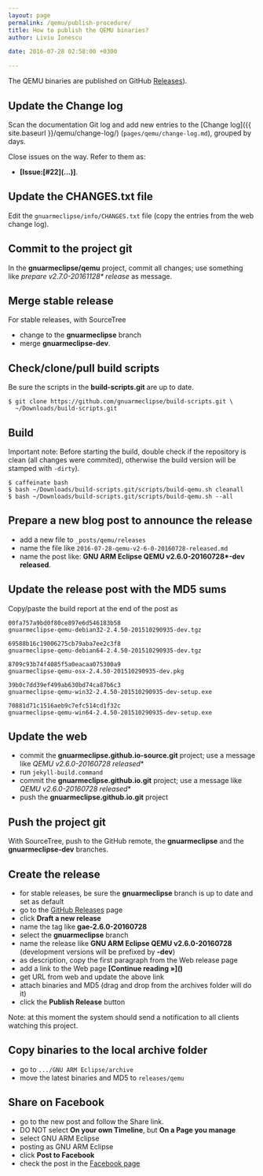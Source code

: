 ```yaml
---
layout: page
permalink: /qemu/publish-procedure/
title: How to publish the QEMU binaries?
author: Liviu Ionescu

date: 2016-07-28 02:58:00 +0300

---
```


The QEMU binaries are published on GitHub  [Releases](https://github.com/gnuarmeclipse/qemu/releases)).

## Update the Change log

Scan the documentation Git log and add new entries to the [Change log]({{ site.baseurl }}/qemu/change-log/) (`pages/qemu/change-log.md`), grouped by days.

Close issues on the way. Refer to them as:

- **[Issue:\[#22\]\(...\)]**.

## Update the CHANGES.txt file

Edit the `gnuarmeclipse/info/CHANGES.txt` file (copy the entries from the web change log).

## Commit to the project git

In the **gnuarmeclipse/qemu** project, commit all changes; use something like _prepare v2.7.0-20161128* release_ as message.

## Merge stable release

For stable releases, with SourceTree

- change to the **gnuarmeclipse** branch
- merge **gnuarmeclipse-dev**.

## Check/clone/pull build scripts

Be sure the scripts in the **build-scripts.git** are up to date.

```
$ git clone https://github.com/gnuarmeclipse/build-scripts.git \
  ~/Downloads/build-scripts.git
```

## Build

Important note: Before starting the build, double check if the repository is clean (all changes were commited), otherwise the build version will be stamped with `-dirty`).

```
$ caffeinate bash
$ bash ~/Downloads/build-scripts.git/scripts/build-qemu.sh cleanall
$ bash ~/Downloads/build-scripts.git/scripts/build-qemu.sh --all
```

## Prepare a new blog post to announce the release

- add a new file to `_posts/qemu/releases`
- name the file like `2016-07-28-qemu-v2-6-0-20160728-released.md`
- name the post like: **GNU ARM Eclipse QEMU v2.6.0-20160728\*-dev released**.

## Update the release post with the MD5 sums

Copy/paste the build report at the end of the post as

```
00fa757a9bd0f80ce897e6d546183b58  
gnuarmeclipse-qemu-debian32-2.4.50-201510290935-dev.tgz

69588b16c19006275cb79aba7ee2c3f8  
gnuarmeclipse-qemu-debian64-2.4.50-201510290935-dev.tgz

8709c93b74f4085f5a0eacaa075300a9
gnuarmeclipse-qemu-osx-2.4.50-201510290935-dev.pkg

39b0c7dd39ef499ab630bd74ca87b6c3  
gnuarmeclipse-qemu-win32-2.4.50-201510290935-dev-setup.exe

70881d71c1516aeb9c7efc514cd1f32c  
gnuarmeclipse-qemu-win64-2.4.50-201510290935-dev-setup.exe
```

## Update the web

- commit the **gnuarmeclipse.github.io-source.git** project; use a message like **QEMU v2.6.0-20160728* released**
- run `jekyll-build.command`
- commit the **gnuarmeclipse.github.io.git** project; use a message like **QEMU v2.6.0-20160728* released**
- push the **gnuarmeclipse.github.io.git** project

## Push the project git

With SourceTree, push to the GitHub remote, the **gnuarmeclipse** and the **gnuarmeclipse-dev** branches.

## Create the release

- for stable releases, be sure the **gnuarmeclipse** branch is up to date and set as default
- go to the [GitHub Releases](https://github.com/gnuarmeclipse/qemu/releases) page
- click **Draft a new release**
- name the tag like **gae-2.6.0-20160728**
- select the **gnuarmeclipse** branch
- name the release like **GNU ARM Eclipse QEMU v2.6.0-20160728** (development versions will be prefixed by **-dev**)
- as description, copy the first paragraph from the Web release page
- add a link to the Web page **\[Continue reading »\]\(\)**
- get URL from web and update the above link
- attach binaries and MD5 (drag and drop from the archives folder will do it)
- click the **Publish Release** button

Note: at this moment the system should send a notification to all clients watching this project.

## Copy binaries to the local archive folder

-   go to `.../GNU ARM Eclipse/archive`
-   move the latest binaries and MD5 to `releases/qemu`

## Share on Facebook

- go to the new post and follow the Share link.
- DO NOT select **On your own Timeline**, but **On a Page you manage**
- select GNU ARM Eclipse
- posting as GNU ARM Eclipse
- click **Post to Facebook**
- check the post in the [Facebook page](https://www.facebook.com/gnuarmeclipse)
